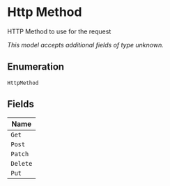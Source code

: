 
# Http Method

HTTP Method to use for the request

*This model accepts additional fields of type unknown.*

## Enumeration

`HttpMethod`

## Fields

| Name |
|  --- |
| `Get` |
| `Post` |
| `Patch` |
| `Delete` |
| `Put` |

